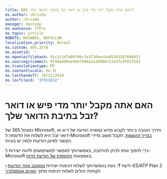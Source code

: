 ```yaml
---
title: 665 האם אתה מקבל יותר מדי פיש או דואר זבל בתיבת הדואר שלך?
ms.author: chrisda
author: chrisda
manager: dansimp
ms.audience: ITPro
ms.topic: article
ROBOTS: NOINDEX, NOFOLLOW
localization_priority: Normal
ms.custom: 665,2578
ms.assetid: ''
ms.openlocfilehash: 91c2c347e09706c1e3730eecba053035876d6931
ms.sourcegitcommit: 0f44a600ae90e7b98a2a10988712a3fc9f837583
ms.translationtype: MT
ms.contentlocale: he-IL
ms.lasthandoff: 10/31/2019
ms.locfileid: "37911632"
---
```

# <a name="are-you-receiving-too-much-phish-or-spam-in-your-mailbox"></a>האם אתה מקבל יותר מדי פיש או דואר זבל בתיבת הדואר שלך?

כמנהל 365 של Microsoft, הדרך הטובה ביותר לקבוע מדוע נמסרה הודעה של דיוג או דואר זבל היא לשלוח את הדוגמה ל-Microsoft [בסייר ההגשות](https://protection.office.com/reportsubmission). תקבל משוב מיידי הקשור לסינון הודעות ולמה יש בעיות.

כדי להפוך אותו לניתן להרחבה, באפשרותך לאפשר למשתמשים לדווח ישירות ל-Microsoft באמצעות [התוספת של הודעת הדוח](https://appsource.microsoft.com/product/office/WA104381180?src=office&tab=Overview).

ידעת **?**: כעת באפשרותך לשלוח דגימות ישירות [ממעקב אחר הודעות](https://protection.office.com/messagetrace) ו-E5/ATP Plan 2 לקוחות יכולים לשלוח דגימות מתוך [האיום אקספלורר](https://docs.microsoft.com/microsoft-365/security/office-365-security/threat-explorer).
